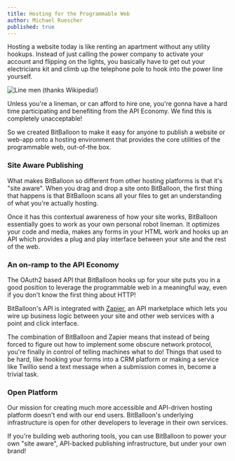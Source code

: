 ```yaml
---
title: Hosting for the Programmable Web
author: Michael Ruescher
published: true
---
```


Hosting a website today is like renting an apartment without any utility hookups. Instead of just calling the power company to activate your account and flipping on the lights, you basically have to get out your electricians kit and climb up the telephone pole to hook into the power line yourself.

![Line men](http://upload.wikimedia.org/wikipedia/commons/thumb/d/d2/TVA_Linemen.jpg/474px-TVA_Linemen.jpg)
<span class="attribution text-center">(thanks Wikipedia!)</span>

Unless you're a lineman, or can afford to hire one, you're gonna have a hard time participating and benefiting from the API Economy. We find this is completely unacceptable!

So we created BitBalloon to make it easy for anyone to publish a website or web-app onto a hosting environment that provides the core utilities of the programmable web, out-of-the box.

### Site Aware Publishing

What makes BitBalloon so different from other hosting platforms is that it's "site aware". When you drag and drop a site onto BitBalloon, the first thing that happens is that BitBalloon scans all your files to get an understanding of what you're actually hosting.

Once it has this contextual awareness of how your site works, BitBalloon essentially goes to work as your own personal robot lineman. It optimizes your code and media, makes any forms in your HTML work and hooks up an API which provides a plug and play interface between your site and the rest of the web.

### An on-ramp to the API Economy

The OAuth2 based API that BitBalloon hooks up for your site puts you in a good position to leverage the programmable web in a meaningful way, even if you don't know the first thing about HTTP!

BitBalloon's API is integrated with <a href="http://www.zapier.com">Zapier</a>, an API marketplace which lets you wire up business logic between your site and other web services with a point and click interface.

The combination of BitBalloon and Zapier means that instead of being forced to figure out how to implement some obscure network protocol, you're finally in control of telling machines what to do! Things that used to be hard, like hooking your forms into a CRM platform or making a service like Twillio send a text message when a submission comes in, become a trivial task.

### Open Platform

Our mission for creating much more accessible and API-driven hosting platform doesn't end with our end users. BitBalloon's underlying infrastructure is open for other developers to leverage in their own services.

If you're building web authoring tools, you can use BitBalloon to power your own "site aware", API-backed publishing infrastructure, but under your own brand!



















